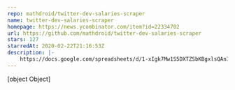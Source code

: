 ```yaml
---
repo: mathdroid/twitter-dev-salaries-scraper
name: twitter-dev-salaries-scraper
homepage: https://news.ycombinator.com/item?id=22334702
url: https://github.com/mathdroid/twitter-dev-salaries-scraper
stars: 127
starredAt: 2020-02-22T21:16:53Z
description: |-
    https://docs.google.com/spreadsheets/d/1-xIgk7Mw1S5DXTZSbKBgxlsQAn7XGIu7Mfy72lSVHKk/edit?usp=sharing
---
```


[object Object]
